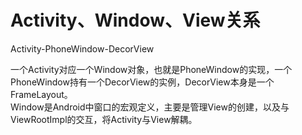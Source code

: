 # Activity、Window、View关系

Activity-PhoneWindow-DecorView 

一个Activity对应一个Window对象，也就是PhoneWindow的实现，一个PhoneWindow持有一个DecorView的实例，DecorView本身是一个FrameLayout。  
Window是Android中窗口的宏观定义，主要是管理View的创建，以及与ViewRootImpl的交互，将Activity与View解耦。
